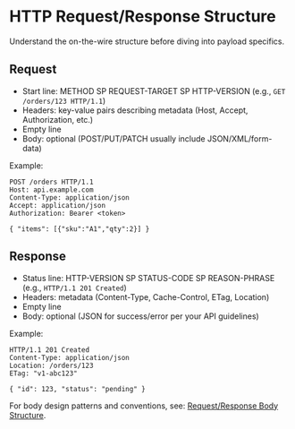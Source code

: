 # HTTP Request/Response Structure

Understand the on-the-wire structure before diving into payload specifics.

## Request
- Start line: METHOD SP REQUEST-TARGET SP HTTP-VERSION (e.g., `GET /orders/123 HTTP/1.1`)
- Headers: key-value pairs describing metadata (Host, Accept, Authorization, etc.)
- Empty line
- Body: optional (POST/PUT/PATCH usually include JSON/XML/form-data)

Example:
```http
POST /orders HTTP/1.1
Host: api.example.com
Content-Type: application/json
Accept: application/json
Authorization: Bearer <token>

{ "items": [{"sku":"A1","qty":2}] }
```

## Response
- Status line: HTTP-VERSION SP STATUS-CODE SP REASON-PHRASE (e.g., `HTTP/1.1 201 Created`)
- Headers: metadata (Content-Type, Cache-Control, ETag, Location)
- Empty line
- Body: optional (JSON for success/error per your API guidelines)

Example:
```http
HTTP/1.1 201 Created
Content-Type: application/json
Location: /orders/123
ETag: "v1-abc123"

{ "id": 123, "status": "pending" }
```

For body design patterns and conventions, see: [Request/Response Body Structure](./request-response-body.md).
